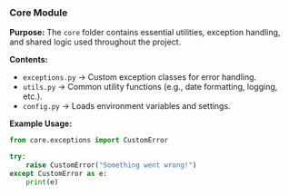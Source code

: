 ### Core Module

**Purpose:**
The `core` folder contains essential utilities, exception handling, and shared logic used throughout the project.

**Contents:**
- `exceptions.py` → Custom exception classes for error handling.
- `utils.py` → Common utility functions (e.g., date formatting, logging, etc.).
- `config.py` → Loads environment variables and settings.

**Example Usage:**
```python
from core.exceptions import CustomError

try:
    raise CustomError("Something went wrong!")
except CustomError as e:
    print(e)
```

